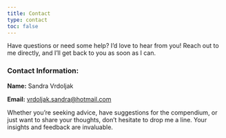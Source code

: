 ```yaml
---
title: Contact
type: contact
toc: false 
---
```


Have questions or need some help? I’d love to hear from you! Reach out to me directly, and I’ll get back to you as soon as I can.

### Contact Information:

**Name:** Sandra Vrdoljak

**Email:** vrdoljak.sandra@hotmail.com

Whether you’re seeking advice, have suggestions for the compendium, or just want to share your thoughts, don’t hesitate to drop me a line. Your insights and feedback are invaluable.
